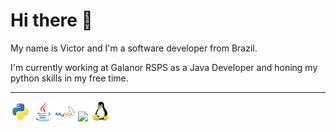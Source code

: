 # Hi there 👋

My name is Victor and I'm a software developer from Brazil.

I'm currently working at Galanor RSPS as a Java Developer and honing my python skills in my free time.

---

<img height="32em" src="https://raw.githubusercontent.com/devicons/devicon/master/icons/python/python-original.svg"/>   <img height="32em" src="https://raw.githubusercontent.com/devicons/devicon/master/icons/java/java-original.svg"/>   <img height="32em" src="https://raw.githubusercontent.com/devicons/devicon/master/icons/mysql/mysql-original-wordmark.svg"/>   <img height="32em" src="https://camo.githubusercontent.com/fbfcb9e3dc648adc93bef37c718db16c52f617ad055a26de6dc3c21865c3321d/68747470733a2f2f7777772e766563746f726c6f676f2e7a6f6e652f6c6f676f732f6769742d73636d2f6769742d73636d2d69636f6e2e737667"/>   <img height="32em" src="https://raw.githubusercontent.com/devicons/devicon/master/icons/linux/linux-original.svg"/>
